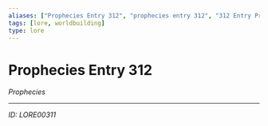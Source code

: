 ```yaml
---
aliases: ["Prophecies Entry 312", "prophecies entry 312", "312 Entry Prophecies"]
tags: [lore, worldbuilding]
type: lore
---
```


# Prophecies Entry 312

*Prophecies*

---
*ID: LORE00311*
